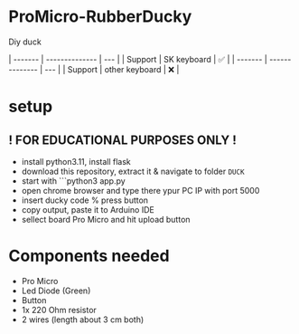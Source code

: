 # ProMicro-RubberDucky
Diy duck

| ------- | -------------- | --- |
| Support | SK keyboard    | ✅  |
| ------- | -------------- | --- |
| Support | other keyboard | ❌  |

# setup
## ! FOR EDUCATIONAL PURPOSES ONLY !

- install python3.11, install flask
- download this repository, extract it & navigate to folder ```DUCK```
- start with ```python3 app.py
- open chrome browser and type there ypur PC IP with port 5000
- insert ducky code % press button
- copy output, paste it to Arduino IDE
- sellect board Pro Micro and hit upload button
 
# Components needed
- Pro Micro
- Led Diode (Green)
- Button
- 1x 220 Ohm resistor
- 2 wires (length about 3 cm both)
